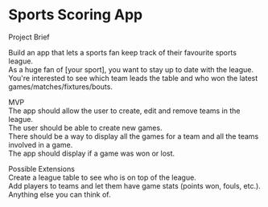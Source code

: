# Sports Scoring App

Project Brief

Build an app that lets a sports fan keep track of their favourite sports league.\
As a huge fan of [your sport], you want to stay up to date with the league.\
You're interested to see which team leads the table and who won the latest games/matches/fixtures/bouts.

MVP\
The app should allow the user to create, edit and remove teams in the league.\
The user should be able to create new games.\
There should be a way to display all the games for a team and all the teams involved in a game.\
The app should display if a game was won or lost.

Possible Extensions\
Create a league table to see who is on top of the league.\
Add players to teams and let them have game stats (points won, fouls, etc.).\
Anything else you can think of.
